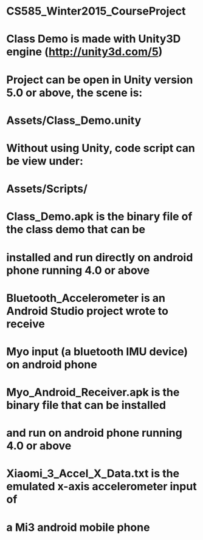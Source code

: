 # CS585_Winter2015_CourseProject
#
# Class Demo is made with Unity3D engine (http://unity3d.com/5)
#	Project can be open in Unity version 5.0 or above, the scene is:
#	Assets/Class_Demo.unity
#	
#	Without using Unity, code script can be view under:
#	Assets/Scripts/
#
#	Class_Demo.apk is the binary file of the class demo that can be 
#	installed and run directly on android phone running 4.0 or above
#	
#
# Bluetooth_Accelerometer is an Android Studio project wrote to receive
# Myo input (a bluetooth IMU device) on android phone
#
#	Myo_Android_Receiver.apk is the binary file that can be installed 
#	and run on android phone running 4.0 or above
#	
#	
# Xiaomi_3_Accel_X_Data.txt is the emulated x-axis accelerometer input of
# a Mi3 android mobile phone


	
